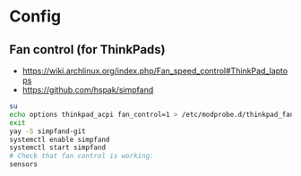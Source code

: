 # Config

## Fan control (for ThinkPads)
- https://wiki.archlinux.org/index.php/Fan_speed_control#ThinkPad_laptops
- https://github.com/hspak/simpfand
```bash
su
echo options thinkpad_acpi fan_control=1 > /etc/modprobe.d/thinkpad_fan.conf
exit
yay -S simpfand-git
systemctl enable simpfand
systemctl start simpfand
# Check that fan control is working:
sensors
```
